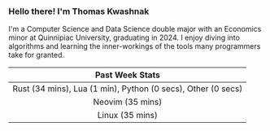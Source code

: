 
### Hello there! I'm Thomas Kwashnak

I'm a Computer Science and Data Science double major with an Economics
minor at Quinnipiac University, graduating in 2024.
I enjoy diving into algorithms and learning the inner-workings of the tools
many programmers take for granted.

| Past Week Stats |
| :---: |
| Rust (34 mins), Lua (1 min), Python (0 secs), Other (0 secs) |
| Neovim (35 mins) |
| Linux (35 mins) |


